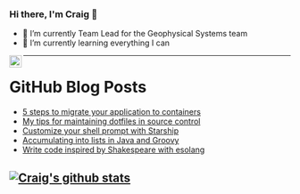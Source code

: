 ### Hi there, I'm Craig 👋

<!--
**CraigTeelFugro/CraigTeelFugro** is a ✨ _special_ ✨ repository because its `README.md` (this file) appears on your GitHub profile.

Here are some ideas to get you started:
-->

- 🔭 I’m currently Team Lead for the Geophysical Systems team
- 🌱 I’m currently learning everything I can

[<img align="left" alt="Craig Teel | LinkedIn" width="22px" src="https://cdn.jsdelivr.net/npm/simple-icons@v3/icons/linkedin.svg" />][linkedin]

---

# GitHub Blog Posts

<!-- BLOG-POST-LIST:START -->
- [5 steps to migrate your application to containers](https://opensource.com/article/22/2/migrate-application-containers)
- [My tips for maintaining dotfiles in source control](https://opensource.com/article/22/2/dotfiles-source-control)
- [Customize your shell prompt with Starship](https://opensource.com/article/22/2/customize-prompt-starship)
- [Accumulating into lists in Java and Groovy](https://opensource.com/article/22/2/accumulating-lists-groovy-vs-java)
- [Write code inspired by Shakespeare with esolang](https://opensource.com/article/22/2/shakespeare-esolang)
<!-- BLOG-POST-LIST:END -->

## [![Craig's github stats](https://github-readme-stats.vercel.app/api?username=craigteelfugro)](https://github.com/anuraghazra/github-readme-stats)


[linkedin]: https://linkedin.com/in/craig-teel-b8786771
